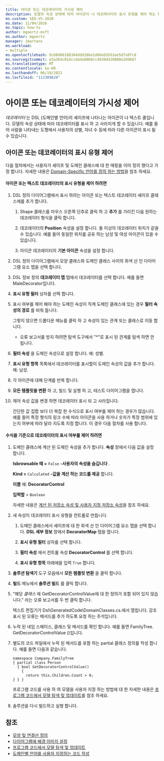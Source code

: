 ```yaml
---
title: 아이콘 또는 데코레이터의 가시성 제어
description: 모델의 속성 상태에 따라 아이콘이 나 데코레이터의 표시 유형을 제어 하는 방법에 대해 알아봅니다.
ms.custom: SEO-VS-2020
ms.date: 11/04/2016
ms.topic: how-to
author: mgoertz-msft
ms.author: mgoertz
manager: jmartens
ms.workload:
- multiple
ms.openlocfilehash: 9c60d66188364ddd18be1d60a92b51ee5d7a9fc8
ms.sourcegitcommit: e3a364c014ccdada0860cc4930d428808e20d667
ms.translationtype: MT
ms.contentlocale: ko-KR
ms.lasthandoff: 06/19/2021
ms.locfileid: "112389620"
---
```

# <a name="controlling-the-visibility-of-an-icon-or-decorator"></a>아이콘 또는 데코레이터의 가시성 제어
*데코레이터* 는 DSL (도메인별 언어)의 셰이프에 나타나는 아이콘이 나 텍스트 줄입니다. 모델의 속성 상태에 따라 데코레이터를 표시 하 고 사라지게 할 수 있습니다. 예를 들어 사람을 나타내는 도형에서 사용자의 성별, 자녀 수 등에 따라 다른 아이콘이 표시 될 수 있습니다.

## <a name="controlling-the-visibility-of-an-icon-or-decorator"></a>아이콘 또는 데코레이터의 표시 유형 제어
 다음 절차에서는 사용자가 셰이프 및 도메인 클래스에 대 한 매핑을 이미 정의 했다고 가정 합니다. 자세한 내용은 [Domain-Specific 언어를 정의 하는 방법](../modeling/how-to-define-a-domain-specific-language.md)을 참조 하세요.

#### <a name="to-control-the-visibility-of-an-icon-or-text-decorator"></a>아이콘 또는 텍스트 데코레이터의 표시 유형을 제어 하려면

1. DSL 정의 다이어그램에서 표시 하려는 아이콘 또는 텍스트 데코레이터 셰이프 클래스에를 추가 합니다.

   1. Shape 클래스를 마우스 오른쪽 단추로 클릭 하 고 **추가** 를 가리킨 다음 원하는 데코레이터 형식을 클릭 합니다.

   2. 데코레이터의 **Position** 속성을 설정 합니다. 둘 이상의 데코레이터 위치가 같을 수 있습니다. 예를 들어 동일한 위치를 공유 하는 남성 및 여성 아이콘이 있을 수 있습니다.

   3. 아이콘 데코레이터의 **기본 아이콘** 속성을 설정 합니다.

2. DSL 정의 다이어그램에서 모양 클래스와 도메인 클래스 사이의 회색 선 인 다이어그램 요소 맵을 선택 합니다.

3. DSL 정보 창의 **데코레이터 맵** 탭에서 데코레이터를 선택 합니다. 예를 들면 MaleDecorator입니다.

4. **표시 유형 필터** 상자를 선택 합니다.

5. 표시 여부를 제어 해야 하는 도메인 속성이 직계 도메인 클래스에 있는 경우 **필터 속성의 경로** 를 비워 둡니다.

    그렇지 않으면 드롭다운 메뉴를 클릭 하 고 속성이 있는 관계 또는 클래스로 이동 합니다.

   - 오류 보고서를 방지 하려면 탐색 도구에서 "*"로 표시 된 관계를 탐색 하면 안 됩니다.

6. **필터 속성** 을 도메인 속성으로 설정 합니다. 예: 성별.

7. **표시 유형 항목** 목록에서 데코레이터를 표시할이 도메인 속성의 값을 추가 합니다. 예: 남성.

8. 각 아이콘에 대해 단계를 반복 합니다.

9. **모든 템플릿을 변환** 하 고, 빌드 및 실행 하 고, 테스트 다이어그램을 엽니다.

10. 제어 속성 값을 변경 하면 데코레이터 표시 되 고 사라집니다.

    간단한 값 집합 보다 더 복잡 한 수식으로 표시 여부를 제어 하는 경우가 많습니다. 예를 들어 특정 형식의 링크 수에 따라 아이콘을 사용 하거나 숫자가 특정 범위에 있는지 여부에 따라 달라 지도록 지정 합니다. 이 경우 다음 절차를 사용 합니다.

#### <a name="to-control-the-visibility-of-a-decorator-based-on-a-formula"></a>수식을 기준으로 데코레이터의 표시 여부를 제어 하려면

1. 도메인 클래스에 계산 된 도메인 속성을 추가 합니다. **속성** 창에서 다음 값을 설정 합니다.

     **Isbrowsable 때 =** `False` **-사용자의 속성을 숨깁니다** .    

     **Kind =** `Calculated` **-값을 계산 하는 코드를 제공** 합니다.    

     **이름** 예: **DecoratorControl**

     **입력할** = `Boolean`

     자세한 내용은 [계산 된 저장소 속성 및 사용자 지정 저장소 속성](../modeling/calculated-and-custom-storage-properties.md)을 참조 하세요.

2. 새 속성이 데코레이터 표시 유형을 컨트롤로 만듭니다.

    1. 도메인 클래스에서 셰이프에 대 한 회색 선 인 다이어그램 요소 맵을 선택 합니다. **DSL 세부 정보** 창에서 **DecoratorMap** 탭을 엽니다.

    2. **표시 유형 필터** 상자를 선택 합니다.

    3. **필터 속성** 에서 컨트롤 속성 **DecoratorControl** 를 선택 합니다.

    4. **표시 유형 항목** 아래에을 입력 `True` 합니다.

3. **솔루션 탐색기** 도구 모음에서 **모든 템플릿 변환** 을 클릭 합니다.

4. **빌드** 메뉴에서 **솔루션 빌드** 를 클릭 합니다.

5. "해당 *클래스* 에 GetDecoratorControlValue에 대 한 정의가 포함 되어 있지 않습니다." 라는 오류 보고서를 두 번 클릭 합니다.

     텍스트 편집기가 Dsl\GeneratedCode\DomainClasses.cs.에서 열립니다. 강조 표시 된 오류는 메서드를 추가 하도록 요청 하는 주석입니다.

6. 누락 된 네임 스페이스, 클래스 및 메서드를 확인 합니다.  예를 들면 FamilyTree. GetDecoratorControlValue ()입니다.

7. 별도의 코드 파일에서 누락 된 메서드를 포함 하는 partial 클래스 정의를 작성 합니다. 예를 들면 다음과 같습니다.

    ```
    namespace Company.FamilyTree
    { partial class Person
      { bool GetDecoratorControlValue()
        {
          return this.Children.Count > 0;
    } } }
    ```

     프로그램 코드를 사용 하 여 모델을 사용자 지정 하는 방법에 대 한 자세한 내용은 [프로그램 코드에서 모델 탐색 및 업데이트](../modeling/navigating-and-updating-a-model-in-program-code.md)를 참조 하세요.

8. 솔루션을 다시 빌드하고 실행 합니다.

## <a name="see-also"></a>참조

- [모양 및 연결선 정의](../modeling/defining-shapes-and-connectors.md)
- [다이어그램에 배경 이미지 설정](../modeling/setting-a-background-image-on-a-diagram.md)
- [프로그램 코드에서 모델 탐색 및 업데이트](../modeling/navigating-and-updating-a-model-in-program-code.md)
- [도메인별 언어를 사용자 지정하는 코드 작성](../modeling/writing-code-to-customise-a-domain-specific-language.md)